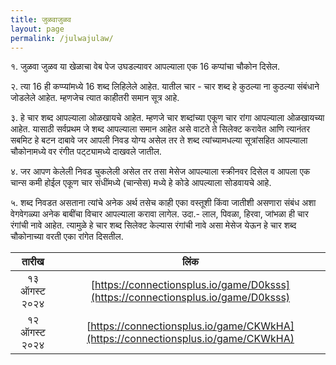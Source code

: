 ```yaml
---
title: जुळवाजुळव
layout: page
permalink: /julwajulaw/
---
```

१. जुळवा जुळव या खेळाचा वेब पेज उघडल्यावर आपल्याला एक 16 कप्पांचा चौकोन दिसेल.

२. त्या 16 ही कप्प्यांमध्ये 16 शब्द लिहिलेले आहेत. यातील चार - चार शब्द हे कुठल्या ना कुठल्या संबंधाने जोडलेले आहेत. म्हणजेच त्यात काहीतरी समान सूत्र आहे.

३. हे चार शब्द आपल्याला ओळखायचे आहेत. म्हणजे चार शब्दांच्या एकूण चार रांगा आपल्याला ओळखायच्या आहेत. यासाठी सर्वप्रथम जे शब्द आपल्याला समान आहेत असे वाटते ते सिलेक्ट करावेत आणि त्यानंतर सबमिट हे बटन दाबावे जर आपली निवड योग्य असेल तर ते शब्द त्यांच्यामधल्या सूत्रांसहित आपल्याला चौकोनामध्ये वर रंगीत पट्ट्यामध्ये दाखवले जातील.

४. जर आपण केलेली निवड चुकलेली असेल तर तसा मेसेज आपल्याला स्क्रीनवर दिसेल व आपला एक चान्स कमी होईल एकूण चार संधींमध्ये (चान्सेस) मध्ये हे कोडे आपल्याला सोडवायचे आहे.

५. शब्द निवडत असताना त्यांचे अनेक अर्थ तसेच काही एका वस्तूशी किंवा जातीशी असणारा संबंध अशा वेगवेगळ्या अनेक बाबींचा विचार आपल्याला करावा लागेल. उदा.- लाल, पिवळा, हिरवा, जांभळा ही चार रंगांची नावे आहेत. त्यामुळे हे चार शब्द सिलेक्ट केल्यास रंगांची नावे असा मेसेज येऊन हे चार शब्द चौकोनाच्या वरती एका रांगेत दिसतील.

| तारीख | लिंक |
|:----:|:-------:|
| १३ ऑगस्ट २०२४ | [https://connectionsplus.io/game/D0ksss](https://connectionsplus.io/game/D0ksss)|
| १२ ऑगस्ट २०२४ | [https://connectionsplus.io/game/CKWkHA](https://connectionsplus.io/game/CKWkHA)|

